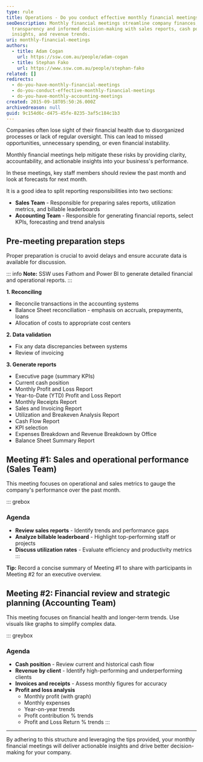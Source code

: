 ```yaml
---
type: rule
title: Operations - Do you conduct effective monthly financial meetings?
seoDescription: Monthly financial meetings streamline company finances, ensuring
  transparency and informed decision-making with sales reports, cash position
  insights, and revenue trends.
uri: monthly-financial-meetings
authors:
  - title: Adam Cogan
    url: https://ssw.com.au/people/adam-cogan
  - title: Stephan Fako
    url: https://www.ssw.com.au/people/stephan-fako
related: []
redirects:
  - do-you-have-monthly-financial-meetings
  - do-you-conduct-effective-monthly-financial-meetings
  - do-you-have-monthly-accounting-meetings
created: 2015-09-18T05:50:26.000Z
archivedreason: null
guid: 9c154d6c-d475-45fe-8235-3af5c184c1b3
---
```


Companies often lose sight of their financial health due to disorganized processes or lack of regular oversight. This can lead to missed opportunities, unnecessary spending, or even financial instability.

Monthly financial meetings help mitigate these risks by providing clarity, accountability, and actionable insights into your business's performance.

<!--endintro-->

In these meetings, key staff members should review the past month and look at forecasts for next month.

It is a good idea to split reporting responsibilities into two sections:

* **Sales Team** - Responsible for preparing sales reports, utilization metrics, and billable leaderboards
* **Accounting Team** - Responsible for generating financial reports, select KPIs, forecasting and trend analysis

## Pre-meeting preparation steps

Proper preparation is crucial to avoid delays and ensure accurate data is available for discussion. 

::: info
**Note:** SSW uses Fathom and Power BI to generate detailed financial and operational reports. 
:::

**1. Reconciling**

* Reconcile transactions in the accounting systems
* Balance Sheet reconciliation - emphasis on accruals, prepayments, loans
* Allocation of costs to appropriate cost centers

**2. Data validation**

* Fix any data discrepancies between systems
* Review of invoicing

**3. Generate reports**

* Executive page (summary KPIs)
* Current cash position
* Monthly Profit and Loss Report
* Year-to-Date (YTD) Profit and Loss Report
* Monthly Receipts Report
* Sales and Invoicing Report
* Utilization and Breakeven Analysis Report
* Cash Flow Report
* KPI selection
* Expenses Breakdown and Revenue Breakdown by Office
* Balance Sheet Summary Report

## Meeting #1: Sales and operational performance (Sales Team)

This meeting focuses on operational and sales metrics to gauge the company's performance over the past month. 

::: grebox
### Agenda

* **Review sales reports** - Identify trends and performance gaps
* **Analyze billable leaderboard** - Highlight top-performing staff or projects
* **Discuss utilization rates** - Evaluate efficiency and productivity metrics
:::

**Tip:** Record a concise summary of Meeting #1 to share with participants in Meeting #2 for an executive overview.

## Meeting #2: Financial review and strategic planning (Accounting Team)

This meeting focuses on financial health and longer-term trends. Use visuals like graphs to simplify complex data.

::: greybox
### Agenda

* **Cash position** - Review current and historical cash flow
* **Revenue by client** - Identify high-performing and underperforming clients
* **Invoices and receipts** - Assess monthly figures for accuracy
* **Profit and loss analysis**
  * Monthly profit (with graph)  
  * Monthly expenses
  * Year-on-year trends
  * Profit contribution % trends
  * Profit and Loss Return % trends 
:::

---

By adhering to this structure and leveraging the tips provided, your monthly financial meetings will deliver actionable insights and drive better decision-making for your company.
